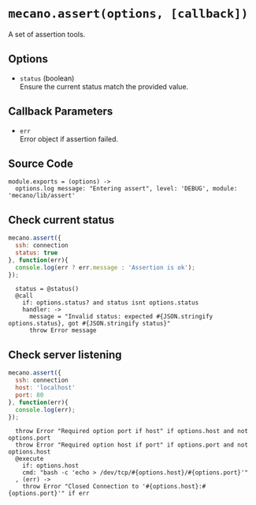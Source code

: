 
# `mecano.assert(options, [callback])`

A set of assertion tools.

## Options

*   `status` (boolean)   
    Ensure the current status match the provided value.   

## Callback Parameters

*   `err`   
    Error object if assertion failed.   

## Source Code

    module.exports = (options) ->
      options.log message: "Entering assert", level: 'DEBUG', module: 'mecano/lib/assert'

## Check current status

```js
mecano.assert({
  ssh: connection   
  status: true
}, function(err){
  console.log(err ? err.message : 'Assertion is ok');
});
```

      status = @status()
      @call
        if: options.status? and status isnt options.status
        handler: ->
          message = "Invalid status: expected #{JSON.stringify options.status}, got #{JSON.stringify status}"
          throw Error message

## Check server listening

```js
mecano.assert({
  ssh: connection   
  host: 'localhost'
  port: 80
}, function(err){
  console.log(err);
});
```

      throw Error "Required option port if host" if options.host and not options.port
      throw Error "Required option host if port" if options.port and not options.host
      @execute
        if: options.host
        cmd: "bash -c 'echo > /dev/tcp/#{options.host}/#{options.port}'"
      , (err) ->
        throw Error "Closed Connection to '#{options.host}:#{options.port}'" if err
